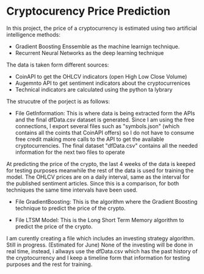 # Cryptocurency Price Prediction

In this project, the price of a cryptocurrency is estimated using two artificial intelligence methods:
- Gradient Boosting Enssemble as the machine learnign technique.
- Recurrent Neural Networks as the deep learning technique

The data is taken form different sources:
- CoinAPI to get the OHLCV indicators (open High Low Close Volume)
- Augemnto API to get sentiment indicators about the cryptocurrenices
- Technical indicators are calculated using the python ta lybrary

The strucutre of the porject is as follows:
- File GetInformation: This is where data is being extracted form the APIs and the final dfData.csv dataset is generated. Since I am using the free connections, I export several files such as "symbols.json" (which contains all the coints that CoinAPI offers) so I do not have to consume free credit making more calls to the API to get the available cryptocurrencies. The final dataset "dfData.csv" contains all the needed information for the next two files to operate

At predicting the price of the crypto, the last 4 weeks of the data is keeped for testing purposes meanwhile the rest of the data is used for training the model. The OHLCV prices are on a daily interval, same as the interval for the published sentiment articles. Since this is a comparison, for both techniques the same time intervals have been used. 

- File GradientBoosting: This is the algorithm where the Gradient Boosting technique to predict the price of the crypto.

- File LTSM Model: This is the Long Short Term Memory algorithm to predict the price of the crypto. 

I am curently creating a file which includes an investing strategy algorithm. Still in progress. (Estimated for June)
None of the investing will be done in real time, instead, i allways use the dfData.csv which has the past history of the cryptocurrency and I keep a timeline form that information for testing purposes and the rest for training. 
